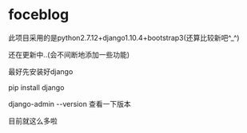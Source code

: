 # foceblog

此项目采用的是python2.7.12+django1.10.4+bootstrap3(还算比较新吧^_^)

还在更新中..(会不间断地添加一些功能)

最好先安装好django

pip install django

django-admin --version  查看一下版本


目前就这么多啦
